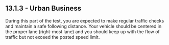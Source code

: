 ## 13.1.3 - Urban Business
During this part of the test, you are expected to make regular traffic checks and maintain a safe following distance. Your vehicle should be centered in the proper lane (right-most lane) and you should keep up with the flow of traffic but not exceed the posted speed limit.